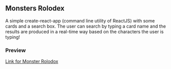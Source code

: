## Monsters Rolodex

A simple create-react-app (command line utility of ReactJS) with some cards and a search box. 
The user can search by typing a card name and the results are produced in a real-time way based on the characters the user is typing!

### Preview
[Link for Monster Rolodox](https://musamalikx.github.io/monsters-rolodex/)
